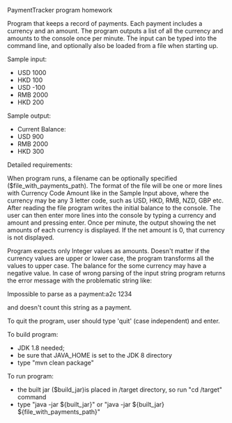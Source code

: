 PaymentTracker program
homework

Program that keeps a record of payments. Each payment includes a currency and an amount.
The program outputs a list of all the currency and amounts to the console once per minute. The input can
be typed into the command line, and optionally also be loaded from a file when starting up.

Sample input:

- USD 1000
- HKD 100
- USD -100
- RMB 2000
- HKD 200

Sample output:

- Current Balance:
- USD 900
- RMB 2000
- HKD 300

Detailed requirements:

When program runs, a filename can be optionally specified ($file_with_payments_path). The format of the file will be one or more
lines with Currency Code Amount like in the Sample Input above, where the currency may be any
3 letter code, such as USD, HKD, RMB, NZD, GBP etc. After reading the file program writes the initial balance to the console.
The user can then enter more lines into the console by
typing a currency and amount and pressing enter. Once per minute, the output showing the net amounts of each
currency is displayed. If the net amount is 0, that currency is not displayed.

Program expects only Integer values as amounts.
Doesn't matter if the currency values are upper or lower case, the program transforms all the values to upper case.
The balance for the some currency may have a negative value.
In case of wrong parsing of the input string program returns the error message with the problematic string like:

Impossible to parse as a payment:a2c 1234

and doesn't count this string as a payment.

To quit the program, user should type 'quit' (case independent) and enter.

To build program:
 - JDK 1.8 needed;
 -  be sure that JAVA_HOME is set to the JDK 8 directory
 - type "mvn clean package"

To run program:
 - the built jar ($build_jar)is placed in /target directory, so run "cd /target" command
 - type "java -jar ${built_jar}" or "java -jar ${built_jar} ${file_with_payments_path}"

